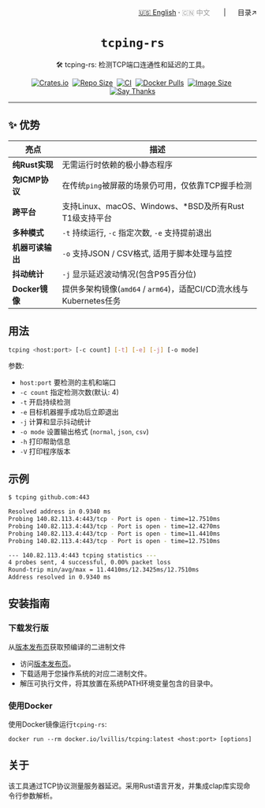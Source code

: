 <!-- ─── Language Switch & ToC (top-right) ─────────────────────────── -->
<div align="right">

<a href="README.md">🇺🇸 English</a> ·
<span style="color:#999;">🇨🇳 中文</span> &nbsp;&nbsp;&nbsp;&nbsp;&nbsp;&nbsp;|&nbsp;&nbsp;&nbsp;&nbsp;&nbsp; 目录↗️

</div>

<h1 align="center"><code>tcping-rs</code></h1>

<p align=center>🛠️ tcping-rs: 检测TCP端口连通性和延迟的工具。</p>

<div align="center">

[![Crates.io](https://img.shields.io/crates/v/tcping.svg)](https://crates.io/crates/tcping)&nbsp;
[![Repo Size](https://img.shields.io/github/repo-size/lvillis/tcping-rs?color=328657)](https://github.com/lvillis/tcping-rs)&nbsp;
[![CI](https://github.com/lvillis/tcping-rs/actions/workflows/ci.yaml/badge.svg)](https://github.com/lvillis/tcping-rs/actions)&nbsp;
[![Docker Pulls](https://img.shields.io/docker/pulls/lvillis/tcping?style=flat-square)](https://hub.docker.com/r/lvillis/tcping)&nbsp;
[![Image Size](https://img.shields.io/docker/image-size/lvillis/tcping/latest?style=flat-square)](https://hub.docker.com/r/lvillis/tcping)&nbsp;
[![Say Thanks](https://img.shields.io/badge/Say%20Thanks-!-1EAEDB.svg)](mailto:lvillis@outlook.com?subject=Thanks%20for%20tcping-rs!)

</div>

---

## ✨ 优势

| 亮点               | 描述                                                                |
|--------------------|---------------------------------------------------------------------|
| **纯Rust实现**     | 无需运行时依赖的极小静态程序                                        |
| **免ICMP协议**     | 在传统`ping`被屏蔽的场景仍可用，仅依靠TCP握手检测                   |
| **跨平台**         | 支持Linux、macOS、Windows、*BSD及所有Rust T1级支持平台              |
| **多种模式**       | `-t` 持续运行, `-c` 指定次数, `-e` 支持提前退出                     |
| **机器可读输出**   | `-o` 支持JSON / CSV格式, 适用于脚本处理与监控                       |
| **抖动统计**       | `-j` 显示延迟波动情况(包含P95百分位)                                |
| **Docker镜像**     | 提供多架构镜像(`amd64` / `arm64`)，适配CI/CD流水线与Kubernetes任务  |


## 用法

```bash
tcping <host:port> [-c count] [-t] [-e] [-j] [-o mode]
```

参数:

- `host:port` 要检测的主机和端口
- `-c count` 指定检测次数(默认: 4)
- `-t` 开启持续检测
- `-e` 目标机器握手成功后立即退出
- `-j` 计算和显示抖动统计
- `-o mode` 设置输出格式 (`normal`, `json`, `csv`)
- `-h` 打印帮助信息
- `-V` 打印程序版本

## 示例

```bash
$ tcping github.com:443

Resolved address in 0.9340 ms
Probing 140.82.113.4:443/tcp - Port is open - time=12.7510ms
Probing 140.82.113.4:443/tcp - Port is open - time=12.4270ms
Probing 140.82.113.4:443/tcp - Port is open - time=11.4410ms
Probing 140.82.113.4:443/tcp - Port is open - time=12.7510ms

--- 140.82.113.4:443 tcping statistics ---
4 probes sent, 4 successful, 0.00% packet loss
Round-trip min/avg/max = 11.4410ms/12.3425ms/12.7510ms
Address resolved in 0.9340 ms
```

## 安装指南

### 下载发行版

从[版本发布页](https://github.com/lvillis/tcping-rs/releases)获取预编译的二进制文件

* 访问[版本发布页](https://github.com/lvillis/tcping-rs/releases)。
* 下载适用于您操作系统的对应二进制文件。
* 解压可执行文件，将其放置在系统PATH环境变量包含的目录中。

### 使用Docker

使用Docker镜像运行`tcping-rs`:

```shell
docker run --rm docker.io/lvillis/tcping:latest <host:port> [options]

```

## 关于

该工具通过TCP协议测量服务器延迟。采用Rust语言开发，并集成clap库实现命令行参数解析。
